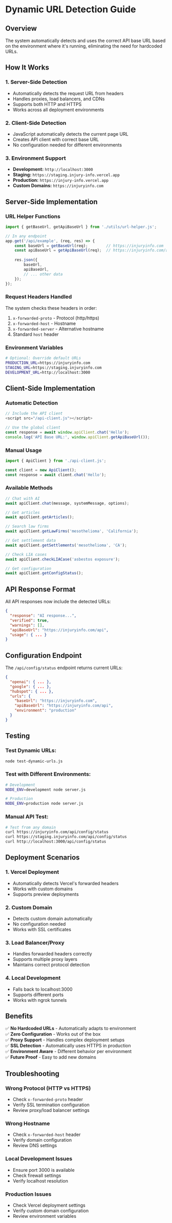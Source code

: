 # Dynamic URL Detection Guide

## Overview

The system automatically detects and uses the correct API base URL based on the environment where it's running, eliminating the need for hardcoded URLs.

## How It Works

### 1. **Server-Side Detection**
- Automatically detects the request URL from headers
- Handles proxies, load balancers, and CDNs
- Supports both HTTP and HTTPS
- Works across all deployment environments

### 2. **Client-Side Detection**
- JavaScript automatically detects the current page URL
- Creates API client with correct base URL
- No configuration needed for different environments

### 3. **Environment Support**
- **Development:** `http://localhost:3000`
- **Staging:** `https://staging.injury-info.vercel.app`
- **Production:** `https://injury-info.vercel.app`
- **Custom Domains:** `https://injuryinfo.com`

## Server-Side Implementation

### URL Helper Functions

```javascript
import { getBaseUrl, getApiBaseUrl } from './utils/url-helper.js';

// In any endpoint
app.get('/api/example', (req, res) => {
    const baseUrl = getBaseUrl(req);        // https://injuryinfo.com
    const apiBaseUrl = getApiBaseUrl(req);  // https://injuryinfo.com/api
    
    res.json({
        baseUrl,
        apiBaseUrl,
        // ... other data
    });
});
```

### Request Headers Handled

The system checks these headers in order:
1. `x-forwarded-proto` - Protocol (http/https)
2. `x-forwarded-host` - Hostname
3. `x-forwarded-server` - Alternative hostname
4. Standard `host` header

### Environment Variables

```bash
# Optional: Override default URLs
PRODUCTION_URL=https://injuryinfo.com
STAGING_URL=https://staging.injuryinfo.com
DEVELOPMENT_URL=http://localhost:3000
```

## Client-Side Implementation

### Automatic Detection

```javascript
// Include the API client
<script src="/api-client.js"></script>

// Use the global client
const response = await window.apiClient.chat('Hello');
console.log('API Base URL:', window.apiClient.getApiBaseUrl());
```

### Manual Usage

```javascript
import { ApiClient } from './api-client.js';

const client = new ApiClient();
const response = await client.chat('Hello');
```

### Available Methods

```javascript
// Chat with AI
await apiClient.chat(message, systemMessage, options);

// Get articles
await apiClient.getArticles();

// Search law firms
await apiClient.getLawFirms('mesothelioma', 'California');

// Get settlement data
await apiClient.getSettlements('mesothelioma', 'CA');

// Check LIA cases
await apiClient.checkLIACase('asbestos exposure');

// Get configuration
await apiClient.getConfigStatus();
```

## API Response Format

All API responses now include the detected URLs:

```json
{
  "response": "AI response...",
  "verified": true,
  "warnings": [],
  "apiBaseUrl": "https://injuryinfo.com/api",
  "usage": { ... }
}
```

## Configuration Endpoint

The `/api/config/status` endpoint returns current URLs:

```json
{
  "openai": { ... },
  "google": { ... },
  "hubspot": { ... },
  "urls": {
    "baseUrl": "https://injuryinfo.com",
    "apiBaseUrl": "https://injuryinfo.com/api",
    "environment": "production"
  }
}
```

## Testing

### Test Dynamic URLs:
```bash
node test-dynamic-urls.js
```

### Test with Different Environments:
```bash
# Development
NODE_ENV=development node server.js

# Production
NODE_ENV=production node server.js
```

### Manual API Test:
```bash
# Test from any domain
curl https://injuryinfo.com/api/config/status
curl https://staging.injuryinfo.com/api/config/status
curl http://localhost:3000/api/config/status
```

## Deployment Scenarios

### 1. **Vercel Deployment**
- Automatically detects Vercel's forwarded headers
- Works with custom domains
- Supports preview deployments

### 2. **Custom Domain**
- Detects custom domain automatically
- No configuration needed
- Works with SSL certificates

### 3. **Load Balancer/Proxy**
- Handles forwarded headers correctly
- Supports multiple proxy layers
- Maintains correct protocol detection

### 4. **Local Development**
- Falls back to localhost:3000
- Supports different ports
- Works with ngrok tunnels

## Benefits

✅ **No Hardcoded URLs** - Automatically adapts to environment  
✅ **Zero Configuration** - Works out of the box  
✅ **Proxy Support** - Handles complex deployment setups  
✅ **SSL Detection** - Automatically uses HTTPS in production  
✅ **Environment Aware** - Different behavior per environment  
✅ **Future Proof** - Easy to add new domains  

## Troubleshooting

### Wrong Protocol (HTTP vs HTTPS)
- Check `x-forwarded-proto` header
- Verify SSL termination configuration
- Review proxy/load balancer settings

### Wrong Hostname
- Check `x-forwarded-host` header
- Verify domain configuration
- Review DNS settings

### Local Development Issues
- Ensure port 3000 is available
- Check firewall settings
- Verify localhost resolution

### Production Issues
- Check Vercel deployment settings
- Verify custom domain configuration
- Review environment variables 